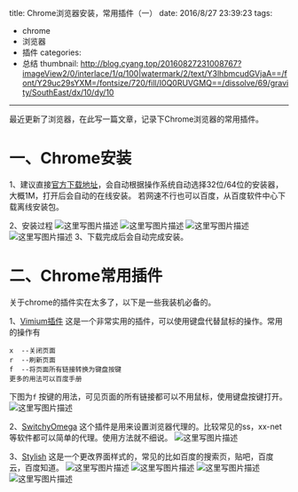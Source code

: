 title: Chrome浏览器安装，常用插件（一）
date: 2016/8/27 23:39:23
tags:
- chrome
- 浏览器
- 插件
categories:
- 总结
thumbnail: http://blog.cyang.top/20160827231008767?imageView2/0/interlace/1/q/100|watermark/2/text/Y3lhbmcudGVjaA==/font/Y29uc29sYXM=/fontsize/720/fill/I0Q0RUVGMQ==/dissolve/69/gravity/SouthEast/dx/10/dy/10
---


最近更新了浏览器，在此写一篇文章，记录下Chrome浏览器的常用插件。

# 一、Chrome安装
1、建议直接[官方下载地址](https://www.google.com/chrome/browser/desktop/index.html)，会自动根据操作系统自动选择32位/64位的安装器，大概1M，打开后会自动的在线安装。
若网速不行也可以百度，从百度软件中心下载离线安装包。
<!-- more -->
2、安装过程
![这里写图片描述](http://blog.cyang.top/20160827231008767?imageView2/0/interlace/1/q/100|watermark/2/text/Y3lhbmcudGVjaA==/font/Y29uc29sYXM=/fontsize/720/fill/I0Q0RUVGMQ==/dissolve/69/gravity/SouthEast/dx/10/dy/10)
![这里写图片描述](http://blog.cyang.top/20160827231018211?imageView2/0/interlace/1/q/100|watermark/2/text/Y3lhbmcudGVjaA==/font/Y29uc29sYXM=/fontsize/720/fill/I0Q0RUVGMQ==/dissolve/69/gravity/SouthEast/dx/10/dy/10)
![这里写图片描述](http://blog.cyang.top/20160827231027664?imageView2/0/interlace/1/q/100|watermark/2/text/Y3lhbmcudGVjaA==/font/Y29uc29sYXM=/fontsize/720/fill/I0Q0RUVGMQ==/dissolve/69/gravity/SouthEast/dx/10/dy/10)
![这里写图片描述](http://blog.cyang.top/20160827231035914?imageView2/0/interlace/1/q/100|watermark/2/text/Y3lhbmcudGVjaA==/font/Y29uc29sYXM=/fontsize/720/fill/I0Q0RUVGMQ==/dissolve/69/gravity/SouthEast/dx/10/dy/10)
3、下载完成后会自动完成安装。

# 二、Chrome常用插件
关于chrome的插件实在太多了，以下是一些我装机必备的。

1、[Vimium插件](https://chrome.google.com/webstore/detail/vimium/dbepggeogbaibhgnhhndojpepiihcmeb)
这是一个非常实用的插件，可以使用键盘代替鼠标的操作。常用的操作有
```
x  --关闭页面
r  --刷新页面
f  --将页面所有链接转换为键盘按键
更多的用法可以百度手册
```
下图为`f` 按键的用法，可见页面的所有链接都可以不用鼠标，使用键盘按键打开。
![这里写图片描述](http://blog.cyang.top/20160827231946685?imageView2/0/interlace/1/q/100|watermark/2/text/Y3lhbmcudGVjaA==/font/Y29uc29sYXM=/fontsize/720/fill/I0Q0RUVGMQ==/dissolve/69/gravity/SouthEast/dx/10/dy/10)

2、[SwitchyOmega](https://chrome.google.com/webstore/detail/proxy-switchyomega/padekgcemlokbadohgkifijomclgjgif)
这个插件是用来设置浏览器代理的。比较常见的ss，xx-net等软件都可以简单的代理。使用方法就不细说。
![这里写图片描述](http://blog.cyang.top/20160827232723920?imageView2/0/interlace/1/q/100|watermark/2/text/Y3lhbmcudGVjaA==/font/Y29uc29sYXM=/fontsize/720/fill/I0Q0RUVGMQ==/dissolve/69/gravity/SouthEast/dx/10/dy/10)

3、[Stylish](https://chrome.google.com/webstore/detail/stylish/fjnbnpbmkenffdnngjfgmeleoegfcffe?utm_campaign=en&utm_source=en-et-na-us-oc-webstrhm&utm_medium=et)
这是一个更改界面样式的，常见的比如百度的搜索页，贴吧，百度云，百度知道。
![这里写图片描述](http://blog.cyang.top/20160827233340235?imageView2/0/interlace/1/q/100|watermark/2/text/Y3lhbmcudGVjaA==/font/Y29uc29sYXM=/fontsize/720/fill/I0Q0RUVGMQ==/dissolve/69/gravity/SouthEast/dx/10/dy/10)
![这里写图片描述](http://blog.cyang.top/20160827233350860?imageView2/0/interlace/1/q/100|watermark/2/text/Y3lhbmcudGVjaA==/font/Y29uc29sYXM=/fontsize/720/fill/I0Q0RUVGMQ==/dissolve/69/gravity/SouthEast/dx/10/dy/10)
![这里写图片描述](http://blog.cyang.top/20160827233358939?imageView2/0/interlace/1/q/100|watermark/2/text/Y3lhbmcudGVjaA==/font/Y29uc29sYXM=/fontsize/720/fill/I0Q0RUVGMQ==/dissolve/69/gravity/SouthEast/dx/10/dy/10)
![这里写图片描述](http://blog.cyang.top/20160827233406689?imageView2/0/interlace/1/q/100|watermark/2/text/Y3lhbmcudGVjaA==/font/Y29uc29sYXM=/fontsize/720/fill/I0Q0RUVGMQ==/dissolve/69/gravity/SouthEast/dx/10/dy/10)
